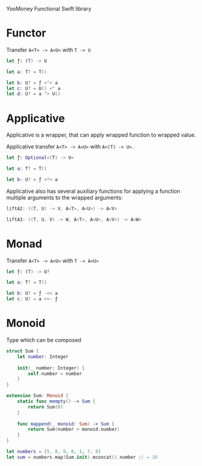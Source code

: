 YooMoney Functional Swift library

# Functor

Transfer `A<T> -> A<U>` with `T -> U`  

```swift
let ƒ: (T) -> U

let a: T? = T()

let b: U? = ƒ <^> a
let c: U? = U() <^ a
let d: U? = a ^> U()
```

# Applicative

Applicative is a wrapper, that can apply wrapped function to wrapped
value.

Applicative transfer `A<T> -> A<U>` with `A<(T) -> U>`.

```swift
let ƒ: Optional<(T) -> U>

let a: T? = T()

let b: U? = ƒ <*> a
```

Applicative also has several auxiliary functions for applying a function
multiple arguments to the wrapped arguments:

```swift
liftA2: ((T, U) -> V, A<T>, A<U>) -> A<V>

liftA3: ((T, U, V) -> W, A<T>, A<U>, A<V>) -> A<W>
```

# Monad

Transfer `A<T> -> A<U>` with `T -> A<U>`

```swift
let ƒ: (T) -> U?

let a: T? = T()

let b: U? = ƒ -<< a
let c: U? = a >>- ƒ
```

# Monoid

Type which can be composed

```swift
struct Sum {
    let number: Integer
    
    init(_ number: Integer) {
        self.number = number
    }
}

extension Sum: Monoid {
    static func mempty() -> Sum {
        return Sum(0)
    }
    
    func mappend(_ monoid: Sum) -> Sum {
        return Sum(number + monoid.number)
    }
}

let numbers = [5, 8, 9, 0, 1, 7, 8]
let sum = numbers.map(Sum.init).mconcat().number // = 38
```